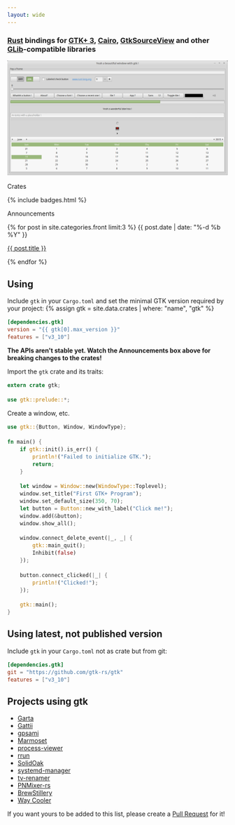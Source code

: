 ```yaml
---
layout: wide
---
```


<div class="intro-col-wrapper">
  <div class="intro-col intro-col-1" markdown="1">

### [Rust] bindings for [GTK+ 3][GTK], [Cairo], [GtkSourceView] and other [GLib]-compatible libraries

[![GTK screenshot](gtk.png)](gtk.png)

[Rust]: https://www.rust-lang.org/
[GLib]: https://developer.gnome.org/glib/stable/
[GTK]: https://developer.gnome.org/gtk3/stable/
[Cairo]: http://cairographics.org/documentation/
[GtkSourceView]: https://wiki.gnome.org/Projects/GtkSourceView

  </div>
  <div class="intro-col intro-col-2">
    <div class="crates">
      <p class="page-heading"> Crates </p>
      {% include badges.html %}
    </div>
    <div class="blog">
      <p class="page-heading"> Announcements </p>
      {% for post in site.categories.front limit:3 %}
        <span class="post-meta">{{ post.date | date: "%-d %b %Y" }}</span>
        <p>
          <a href="{{ post.url | prepend: site.baseurl }}">{{ post.title }}</a>
        </p>
      {% endfor %}
    </div>
  </div>
</div>

## Using

Include `gtk` in your `Cargo.toml` and set the minimal GTK version required by your project:
{% assign gtk = site.data.crates | where: "name", "gtk" %}

~~~toml
[dependencies.gtk]
version = "{{ gtk[0].max_version }}"
features = ["v3_10"]
~~~

__The APIs aren't stable yet. Watch the Announcements box above for breaking changes to the crates!__

Import the `gtk` crate and its traits:

~~~rust
extern crate gtk;

use gtk::prelude::*;
~~~

Create a window, etc.

~~~rust
use gtk::{Button, Window, WindowType};

fn main() {
    if gtk::init().is_err() {
        println!("Failed to initialize GTK.");
        return;
    }

    let window = Window::new(WindowType::Toplevel);
    window.set_title("First GTK+ Program");
    window.set_default_size(350, 70);
    let button = Button::new_with_label("Click me!");
    window.add(&button);
    window.show_all();

    window.connect_delete_event(|_, _| {
        gtk::main_quit();
        Inhibit(false)
    });

    button.connect_clicked(|_| {
        println!("Clicked!");
    });

    gtk::main();
}
~~~

## Using latest, not published version

Include `gtk` in your `Cargo.toml` not as crate but from git:

~~~toml
[dependencies.gtk]
git = "https://github.com/gtk-rs/gtk"
features = ["v3_10"]
~~~

## Projects using gtk
* [Garta](https://github.com/zaari/garta)
* [Gattii](https://gitlab.com/susurrus/gattii)
* [gpsami](https://github.com/hfiguiere/gpsami)
* [Marmoset](https://github.com/sprang/marmoset)
* [process-viewer](https://github.com/GuillaumeGomez/process-viewer)
* [rrun](https://github.com/buster/rrun)
* [SolidOak](https://github.com/oakes/SolidOak)
* [systemd-manager](https://github.com/mmstick/systemd-manager)
* [tv-renamer](https://github.com/mmstick/tv-renamer)
* [PNMixer-rs](https://github.com/hasufell/pnmixer-rust)
* [BrewStillery](https://github.com/MonkeyLog/BrewStillery)
* [Way Cooler](https://github.com/way-cooler)

If you want yours to be added to this list, please create a [Pull Request](https://github.com/gtk-rs/gtk-rs.github.io/compare?expand=1) for it!
